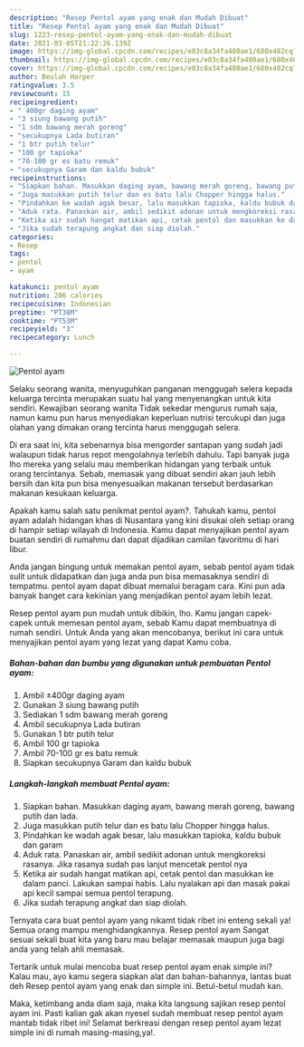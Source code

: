 ```yaml
---
description: "Resep Pentol ayam yang enak dan Mudah Dibuat"
title: "Resep Pentol ayam yang enak dan Mudah Dibuat"
slug: 1223-resep-pentol-ayam-yang-enak-dan-mudah-dibuat
date: 2021-03-05T21:22:26.139Z
image: https://img-global.cpcdn.com/recipes/e83c8a34fa480ae1/680x482cq70/pentol-ayam-foto-resep-utama.jpg
thumbnail: https://img-global.cpcdn.com/recipes/e83c8a34fa480ae1/680x482cq70/pentol-ayam-foto-resep-utama.jpg
cover: https://img-global.cpcdn.com/recipes/e83c8a34fa480ae1/680x482cq70/pentol-ayam-foto-resep-utama.jpg
author: Beulah Harper
ratingvalue: 3.5
reviewcount: 15
recipeingredient:
- " 400gr daging ayam"
- "3 siung bawang putih"
- "1 sdm bawang merah goreng"
- "secukupnya Lada butiran"
- "1 btr putih telur"
- "100 gr tapioka"
- "70-100 gr es batu remuk"
- "secukupnya Garam dan kaldu bubuk"
recipeinstructions:
- "Siapkan bahan. Masukkan daging ayam, bawang merah goreng, bawang putih dan lada."
- "Juga masukkan putih telur dan es batu lalu Chopper hingga halus."
- "Pindahkan ke wadah agak besar, lalu masukkan tapioka, kaldu bubuk dan garam"
- "Aduk rata. Panaskan air, ambil sedikit adonan untuk mengkoreksi rasanya. Jika rasanya sudah pas lanjut mencetak pentol nya"
- "Ketika air sudah hangat matikan api, cetak pentol dan masukkan ke dalam panci. Lakukan sampai habis. Lalu nyalakan api dan masak pakai api kecil sampai semua pentol terapung."
- "Jika sudah terapung angkat dan siap diolah."
categories:
- Resep
tags:
- pentol
- ayam

katakunci: pentol ayam 
nutrition: 206 calories
recipecuisine: Indonesian
preptime: "PT38M"
cooktime: "PT53M"
recipeyield: "3"
recipecategory: Lunch

---
```



![Pentol ayam](https://img-global.cpcdn.com/recipes/e83c8a34fa480ae1/680x482cq70/pentol-ayam-foto-resep-utama.jpg)

Selaku seorang wanita, menyuguhkan panganan menggugah selera kepada keluarga tercinta merupakan suatu hal yang menyenangkan untuk kita sendiri. Kewajiban seorang  wanita Tidak sekedar mengurus rumah saja, namun kamu pun harus menyediakan keperluan nutrisi tercukupi dan juga olahan yang dimakan orang tercinta harus menggugah selera.

Di era  saat ini, kita sebenarnya bisa mengorder santapan yang sudah jadi walaupun tidak harus repot mengolahnya terlebih dahulu. Tapi banyak juga lho mereka yang selalu mau memberikan hidangan yang terbaik untuk orang tercintanya. Sebab, memasak yang dibuat sendiri akan jauh lebih bersih dan kita pun bisa menyesuaikan makanan tersebut berdasarkan makanan kesukaan keluarga. 



Apakah kamu salah satu penikmat pentol ayam?. Tahukah kamu, pentol ayam adalah hidangan khas di Nusantara yang kini disukai oleh setiap orang di hampir setiap wilayah di Indonesia. Kamu dapat menyajikan pentol ayam buatan sendiri di rumahmu dan dapat dijadikan camilan favoritmu di hari libur.

Anda jangan bingung untuk memakan pentol ayam, sebab pentol ayam tidak sulit untuk didapatkan dan juga anda pun bisa memasaknya sendiri di tempatmu. pentol ayam dapat dibuat memalui beragam cara. Kini pun ada banyak banget cara kekinian yang menjadikan pentol ayam lebih lezat.

Resep pentol ayam pun mudah untuk dibikin, lho. Kamu jangan capek-capek untuk memesan pentol ayam, sebab Kamu dapat membuatnya di rumah sendiri. Untuk Anda yang akan mencobanya, berikut ini cara untuk menyajikan pentol ayam yang lezat yang dapat Kamu coba.

<!--inarticleads1-->

##### Bahan-bahan dan bumbu yang digunakan untuk pembuatan Pentol ayam:

1. Ambil  ±400gr daging ayam
1. Gunakan 3 siung bawang putih
1. Sediakan 1 sdm bawang merah goreng
1. Ambil secukupnya Lada butiran
1. Gunakan 1 btr putih telur
1. Ambil 100 gr tapioka
1. Ambil 70-100 gr es batu remuk
1. Siapkan secukupnya Garam dan kaldu bubuk




<!--inarticleads2-->

##### Langkah-langkah membuat Pentol ayam:

1. Siapkan bahan. Masukkan daging ayam, bawang merah goreng, bawang putih dan lada.
1. Juga masukkan putih telur dan es batu lalu Chopper hingga halus.
1. Pindahkan ke wadah agak besar, lalu masukkan tapioka, kaldu bubuk dan garam
1. Aduk rata. Panaskan air, ambil sedikit adonan untuk mengkoreksi rasanya. Jika rasanya sudah pas lanjut mencetak pentol nya
1. Ketika air sudah hangat matikan api, cetak pentol dan masukkan ke dalam panci. Lakukan sampai habis. Lalu nyalakan api dan masak pakai api kecil sampai semua pentol terapung.
1. Jika sudah terapung angkat dan siap diolah.




Ternyata cara buat pentol ayam yang nikamt tidak ribet ini enteng sekali ya! Semua orang mampu menghidangkannya. Resep pentol ayam Sangat sesuai sekali buat kita yang baru mau belajar memasak maupun juga bagi anda yang telah ahli memasak.

Tertarik untuk mulai mencoba buat resep pentol ayam enak simple ini? Kalau mau, ayo kamu segera siapkan alat dan bahan-bahannya, lantas buat deh Resep pentol ayam yang enak dan simple ini. Betul-betul mudah kan. 

Maka, ketimbang anda diam saja, maka kita langsung sajikan resep pentol ayam ini. Pasti kalian gak akan nyesel sudah membuat resep pentol ayam mantab tidak ribet ini! Selamat berkreasi dengan resep pentol ayam lezat simple ini di rumah masing-masing,ya!.


